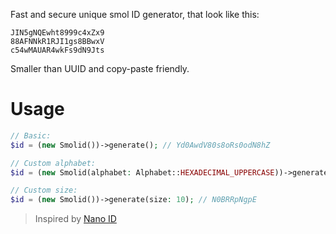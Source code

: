 Fast and secure unique smol ID generator, that look like this:

```
JIN5gNQEwht8999c4xZx9
88AFNNkR1RJI1gs8BBwxV
c54wMAUAR4wkFs9dN9Jts
```

Smaller than UUID and copy-paste friendly.

# Usage

```php
// Basic:
$id = (new Smolid())->generate(); // Yd0AwdV80s8oRs0odN8hZ

// Custom alphabet:
$id = (new Smolid(alphabet: Alphabet::HEXADECIMAL_UPPERCASE))->generate(); // FE3782DA33AAA5ED96BEC

// Custom size:
$id = (new Smolid())->generate(size: 10); // N0BRRpNgpE
```

> Inspired by [Nano ID](https://github.com/ai/nanoid)